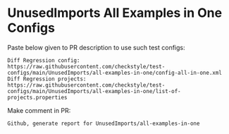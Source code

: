 # UnusedImports All Examples in One Configs
Paste below given to PR description to use such test configs:
```
Diff Regression config: https://raw.githubusercontent.com/checkstyle/test-configs/main/UnusedImports/all-examples-in-one/config-all-in-one.xml
Diff Regression projects: https://raw.githubusercontent.com/checkstyle/test-configs/main/UnusedImports/all-examples-in-one/list-of-projects.properties
```
Make comment in PR:
```
Github, generate report for UnusedImports/all-examples-in-one
```

